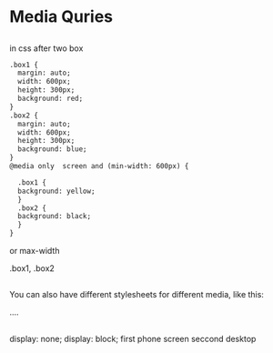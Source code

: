 # Media Quries

## 

in css  after two box 
~~~~html
.box1 {
  margin: auto;
  width: 600px;
  height: 300px;
  background: red;
}
.box2 {
  margin: auto;
  width: 600px;
  height: 300px;
  background: blue;
}
@media only  screen and (min-width: 600px) {

  .box1 {
  background: yellow;
  }
  .box2 {
  background: black;
  }  
}


~~~~
or max-width

.box1, .box2

##
You can also have different stylesheets for different media, like this:

<link rel="stylesheet" media="screen and (min-width: 900px)" href="widescreen.css">
<link rel="stylesheet" media="screen and (max-width: 600px)" href="smallscreen.css">
....

##
display: none;
display: block;
first phone screen
seccond desktop

